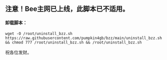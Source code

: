 ## 注意！Bee主网已上线，此脚本已不适用。
#### 卸载脚本：
```shell
wget -O /root/uninstall_bzz.sh https://raw.githubusercontent.com/pumpkin4gb/bzz/main/uninstall_bzz.sh && chmod 777 /root/uninstall_bzz.sh && /root/uninstall_bzz.sh
```
祝各位发财。
